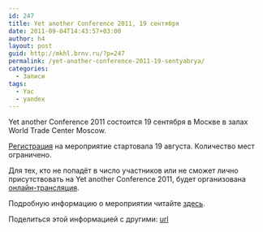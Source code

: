 ```yaml
---
id: 247
title: Yet another Conference 2011, 19 сентября
date: 2011-09-04T14:43:57+03:00
author: h4
layout: post
guid: http://mkhl.brnv.ru/?p=247
permalink: /yet-another-conference-2011-19-sentyabrya/
categories:
  - Записи
tags:
  - Yac
  - yandex
---
```

Yet another Conference 2011 состоится 19 сентября в Москве в залах World Trade Center Moscow.

[Регистрация](http://yac2011.yandex.ru/registration/) на мероприятие стартовала 19 августа. Количество мест ограничено.

Для тех, кто не попадёт в число участников или не сможет лично присутствовать на Yet another Conference 2011, будет организована [онлайн-трансляция](http://yac2011.yandex.ru/live/).

Подробную информацию о мероприятии читайте [здесь](http://yac2011.yandex.ru/).

Поделиться этой информацией с другими: [url](http://clck.ru/IrCE)